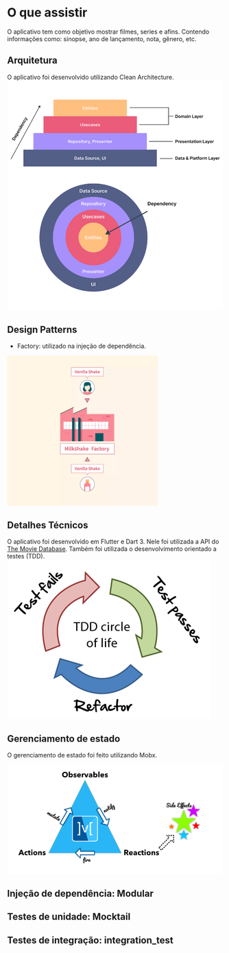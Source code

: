 # O que assistir

O aplicativo tem como objetivo mostrar filmes, series e afins. Contendo informações como: sinopse, ano de lançamento, nota, gênero, etc. 

## Arquitetura

O aplicativo foi desenvolvido utilizando Clean Architecture.
![Clean Architecture](/assets/images/clean-arch.png)
## Design Patterns

- Factory: utilizado na injeção de dependência.
<img src="/assets/images/factory.png" alt="Factory" style="height: 350px; "/>

## Detalhes Técnicos

O aplicativo foi desenvolvido em Flutter e Dart 3. Nele foi utilizada a API do [The Movie Database](https://www.themoviedb.org/).
 Também foi utilizada o desenvolvimento orientado a testes (TDD).
![TDD](/assets/images/tdd.png)

## Gerenciamento de estado
O gerenciamento de estado foi feito utilizando Mobx.

![Mobx](/assets/images/mobx.png)
## Injeção de dependência: Modular
## Testes de unidade: Mocktail
## Testes de integração: integration_test

